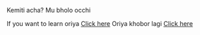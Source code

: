 Kemiti acha?
Mu bholo occhi

If you want to learn oriya [Click here](http://www.languageshome.in/English-Oriya.htm)
Oriya khobor lagi [Click here](http://www.sambadepaper.com/epapermain.aspx)
